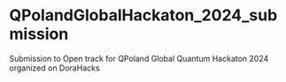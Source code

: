 # QPolandGlobalHackaton_2024_submission
Submission to Open track for QPoland Global Quantum Hackaton 2024 organized on DoraHacks
